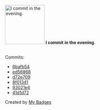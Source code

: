 <img src="https://my-badges.github.io/my-badges/evening-commits.png" alt="I commit in the evening." title="I commit in the evening." width="128">
<strong>I commit in the evening.</strong>
<br><br>

Commits:

- <a href="https://github.com/Neptunium931/nbs/commit/6bafb548e7dffad2abe5cd67cb5200a3a044ca54">6bafb54</a>
- <a href="https://github.com/Neptunium931/nbs/commit/ed56868de9667b2fb58bfb692123debc25bbe569">ed56868</a>
- <a href="https://github.com/Neptunium931/nbs/commit/d72e709a083da9474a86a1b591d95955c981de5f">d72e709</a>
- <a href="https://github.com/Neptunium931/nbs/commit/8f0134175f3968c7e9dae18ce6538840cfc4b3de">8f01341</a>
- <a href="https://github.com/Neptunium931/nbs/commit/93021e49d3d47caed7022aa43871fab29bb97887">93021e4</a>
- <a href="https://github.com/Neptunium931/nbs/commit/41d1d72500ebc06567adec5285b962a5b11658f0">41d1d72</a>


Created by <a href="https://github.com/my-badges/my-badges">My Badges</a>